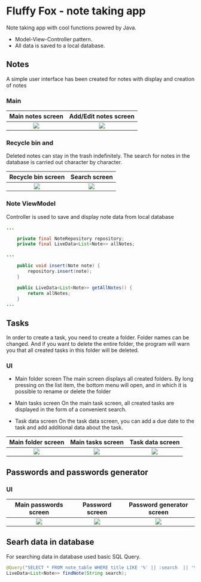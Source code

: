 # Fluffy Fox - note taking app
Note taking app with cool functions powred by Java.
- Model-View-Controller pattern.
- All data is saved to a local database.


## Notes
A simple user interface has been created for notes with display and creation of notes

### Main

Main notes screen           |  Add/Edit notes screen
:-------------------------:|:-------------------------:
![](https://user-images.githubusercontent.com/51397432/180619800-0b45a278-bc52-4464-b31d-e7f624720077.png)  |  ![](https://user-images.githubusercontent.com/51397432/180619967-0421d465-b232-4dac-b771-34fd0b1ed75e.png)

### Recycle bin and 
Deleted notes can stay in the trash indefinitely. The search for notes in the database is carried out character by character.

Recycle bin screen         |  Search screen
:-------------------------:|:-------------------------:
![](https://user-images.githubusercontent.com/51397432/180620204-461ee9e2-dc5e-4457-82dc-23c2f6e6dbdf.png) | ![](https://user-images.githubusercontent.com/51397432/180620211-96f18d86-b3b0-4e07-8eca-e558b4f16c12.png)

### Note ViewModel
Controller is used to save and display note data from local database

``` java
...

    private final NoteRepository repository;
    private final LiveData<List<Note>> allNotes;

...

    public void insert(Note note) {
        repository.insert(note);
    }

    public LiveData<List<Note>> getAllNotes() {
        return allNotes;
    }
...

```

## Tasks
In order to create a task, you need to create a folder. Folder names can be changed. And if 
you want to delete the entire folder, the program will warn you that all created tasks in this folder will be deleted.
### UI

- Main folder screen
The main screen displays all created folders. By long pressing on the list item, the bottom
menu will open, and in which it is possible to rename or delete the folder

- Main tasks screen
On the main task screen, all created tasks are displayed in the form of a convenient search.

- Task data screen
On the task data screen, you can add a due date to the task and add additional data about the task.

Main folder screen         |  Main tasks screen        | Task data screen            
:-------------------------:|:-------------------------:|:-------------------------:
![](https://user-images.githubusercontent.com/51397432/180620333-b0fb2a93-4a14-4c36-8f23-eb794acbbe6b.png) | ![](https://user-images.githubusercontent.com/51397432/180620491-669a7858-bdfe-4460-8a3a-5cb8ae62dc3e.png) | ![](https://user-images.githubusercontent.com/51397432/180620496-ca1f281c-7fcd-43a2-90d7-8e378887dfb2.png)

## Passwords and passwords generator

### UI

Main passwords screen      |  Password screen          | Password generator screen            
:-------------------------:|:-------------------------:|:-------------------------:
![](https://user-images.githubusercontent.com/51397432/180620604-b88310b8-a311-40d0-afa1-199c537a951a.png) | ![](https://user-images.githubusercontent.com/51397432/180620606-d7e2fcce-540f-42d5-9a56-88f70d81522b.png) | ![](https://user-images.githubusercontent.com/51397432/180620609-f405814e-5520-4071-98e1-04e22c43c78f.png)


## Searh data in database
For searching data in database used basic SQL Query.

``` java
@Query("SELECT * FROM note_table WHERE title LIKE '%' || :search  || '%' OR description LIKE '%' || :search  || '%'")
LiveData<List<Note>> findNote(String search);
```

